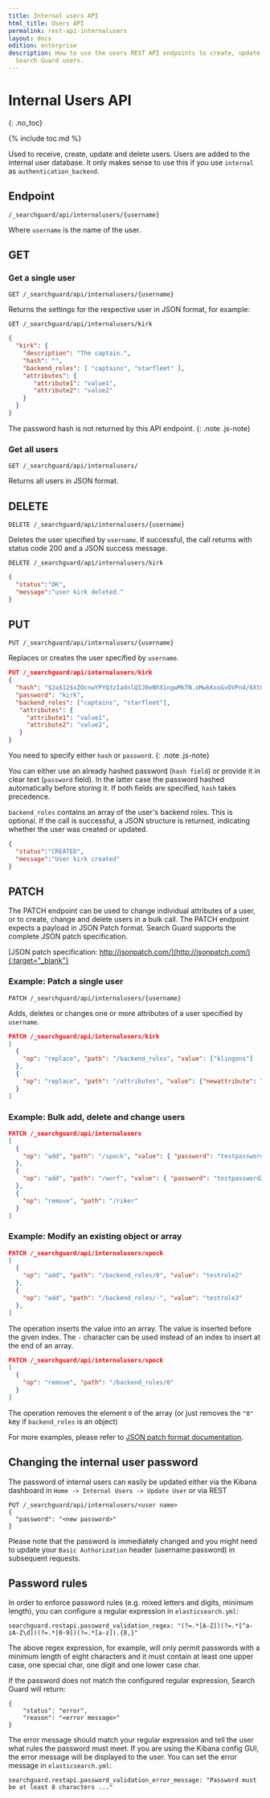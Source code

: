 ```yaml
---
title: Internal users API
html_title: Users API
permalink: rest-api-internalusers
layout: docs
edition: enterprise
description: How to use the users REST API endpoints to create, update and delete
  Search Guard users.
---
```

<!---
Copyright 2022 floragunn GmbH
-->

# Internal Users API
{: .no_toc}

{% include toc.md %}

Used to receive, create, update and delete users. Users are added to the internal user database. It only makes sense to use this if you use `internal` as `authentication_backend`.

## Endpoint

```
/_searchguard/api/internalusers/{username}
```

Where `username` is the name of the user.

## GET

### Get a single user

```
GET /_searchguard/api/internalusers/{username}
```
Returns the settings for the respective user in JSON format, for example:

```
GET /_searchguard/api/internalusers/kirk
```

```json
{
  "kirk": {
    "description": "The captain.",
    "hash": "",
    "backend_roles": [ "captains", "starfleet" ],
    "attributes": {
       "attribute1": "value1",
       "attribute2": "value2"   	
    }
  }
}
```

The password hash is not returned by this API endpoint.
{: .note .js-note}

### Get all users

```
GET /_searchguard/api/internalusers/
```

Returns all users in JSON format.

## DELETE

```
DELETE /_searchguard/api/internalusers/{username}
```

Deletes the user specified by `username`. If successful, the call returns with status code 200 and a JSON success message.

```
DELETE /_searchguard/api/internalusers/kirk
```

```json
{
  "status":"OK",
  "message":"user kirk deleted."
}
```

## PUT

```
PUT /_searchguard/api/internalusers/{username}
```

Replaces or creates the user specified by `username`.

```json
PUT /_searchguard/api/internalusers/kirk
{
  "hash": "$2a$12$xZOcnwYPYQ3zIadnlQIJ0eNhX1ngwMkTN.oMwkKxoGvDVPn4/6XtO", OR
  "password": "kirk",
  "backend_roles": ["captains", "starfleet"],
   "attributes": {
     "attribute1": "value1",
     "attribute2": "value2",       	
   }
}
```


You need to specify either `hash` or `password`. 
{: .note .js-note}

You can either use an already hashed password (`hash field`) or provide it in clear text (`password` field). In the latter case the password hashed automatically before storing it. If both fields are specified, `hash` takes precedence.

`backend_roles` contains an array of the user's backend roles. This is optional. If the call is successful, a JSON structure is returned, indicating whether the user was created or updated.

```json
{
  "status":"CREATED",
  "message":"User kirk created"
}
```

## PATCH

The PATCH endpoint can be used to change individual attributes of a user, or to create, change and delete users in a bulk call. The PATCH endpoint expects a payload in JSON Patch format. Search Guard supports the complete JSON patch specification.

[JSON patch specification: http://jsonpatch.com/](http://jsonpatch.com/){:target="_blank"}

### Example: Patch a single user

```
PATCH /_searchguard/api/internalusers/{username}
```

Adds, deletes or changes one or more attributes of a user specified by `username`.

```json
PATCH /_searchguard/api/internalusers/kirk
[ 
  { 
    "op": "replace", "path": "/backend_roles", "value": ["klingons"] 
  },
  { 
    "op": "replace", "path": "/attributes", "value": {"newattribute": "newvalue"} 
  }
]
```

### Example: Bulk add, delete and change users

```json
PATCH /_searchguard/api/internalusers
[ 
  { 
    "op": "add", "path": "/spock", "value": { "password": "testpassword1", "backend_roles": ["testrole1"] } 
  },
  { 
    "op": "add", "path": "/worf", "value": { "password": "testpassword2", "backend_roles": ["testrole2"] } 
  },
  { 
    "op": "remove", "path": "/riker"
  }
]
```

### Example: Modify an existing object or array

```json
PATCH /_searchguard/api/internalusers/spock
[
  {
    "op": "add", "path": "/backend_roles/0", "value": "testrole2" 
  },
  {
    "op": "add", "path": "/backend_roles/-", "value": "testrole3"
  },
]
```

The operation inserts the value into an array. The value is inserted before the given index. The `-` character can be used instead of an index to insert at the end of an array.

```json
PATCH /_searchguard/api/internalusers/spock
[
  {
    "op": "remove", "path": "/backend_roles/0"
  }
]
```

The operation removes the element `0` of the array (or just removes the `"0"` key if `backend_roles` is an object)

For more examples, please refer to [JSON patch format documentation](http://jsonpatch.com/).

## Changing the internal user password

The password of internal users can easily be updated either via the Kibana dashboard in `Home -> Internal Users -> Update User` or via REST

```
PUT /_searchguard/api/internalusers/<user name>
{
  "password": "<new password>"
}
```

Please note that the password is immediately changed and you might need to update your `Basic Authorization` header (username:password) in subsequent requests.

## Password rules

In order to enforce password rules (e.g. mixed letters and digits, minimum length), you can configure a regular expression in `elasticsearch.yml`:

```
searchguard.restapi.password_validation_regex: "(?=.*[A-Z])(?=.*[^a-zA-Z\d])(?=.*[0-9])(?=.*[a-z]).{8,}"
```

The above regex expression, for example, will only permit passwords with a minimum length of eight characters and it must contain at least one upper case, one special char, one digit and one lower case char.

If the password does not match the configured regular expression, Search Guard will return:

```
{
	"status": "error",
	"reason": "<error message>"
} 
```

The error message should match your regular expression and tell the user what rules the password must meet. If you are using the Kibana config GUI, the error message will be displayed to the user. You can set the error message in `elasticsearch.yml`:

```
searchguard.restapi.password_validation_error_message: "Password must be at least 8 characters ..."
```
